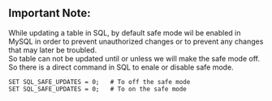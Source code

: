 ## Important Note:

While updating a table in SQL, by default safe mode wil be enabled in MySQL in order to prevent unauthorized changes or to prevent any changes that may later be troubled.     
So table can not be updated until or unless we will make the safe mode off.    
So there is a direct command in SQL to enale or disable safe mode.    
```
SET SQL_SAFE_UPDATES = 0;   # To off the safe mode
SET SQL_SAFE_UPDATES = 0;   # To on the safe mode
```
